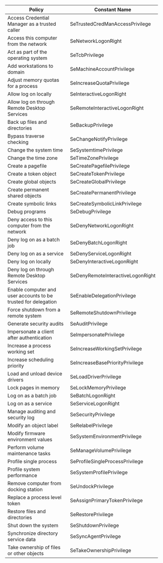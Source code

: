 | Policy                                                         | Constant Name                     |
|----------------------------------------------------------------|-----------------------------------|
| Access Credential Manager as a trusted caller                  | SeTrustedCredManAccessPrivilege   |
| Access this computer from the network                          | SeNetworkLogonRight               |
| Act as part of the operating system                            | SeTcbPrivilege                    |
| Add workstations to domain                                     | SeMachineAccountPrivilege         |
| Adjust memory quotas for a process                             | SeIncreaseQuotaPrivilege          |
| Allow log on locally                                           | SeInteractiveLogonRight           |
| Allow log on through Remote Desktop Services                   | SeRemoteInteractiveLogonRight     |
| Back up files and directories                                  | SeBackupPrivilege                 |
| Bypass traverse checking                                       | SeChangeNotifyPrivilege           |
| Change the system time                                         | SeSystemtimePrivilege             |
| Change the time zone                                           | SeTimeZonePrivilege               |
| Create a pagefile                                              | SeCreatePagefilePrivilege         |
| Create a token object                                          | SeCreateTokenPrivilege            |
| Create global objects                                          | SeCreateGlobalPrivilege           |
| Create permanent shared objects                                | SeCreatePermanentPrivilege        |
| Create symbolic links                                          | SeCreateSymbolicLinkPrivilege     |
| Debug programs                                                 | SeDebugPrivilege                  |
| Deny access to this computer from the network                  | SeDenyNetworkLogonRight           |
| Deny log on as a batch job                                     | SeDenyBatchLogonRight             |
| Deny log on as a service                                       | SeDenyServiceLogonRight           |
| Deny log on locally                                            | SeDenyInteractiveLogonRight       |
| Deny log on through Remote Desktop Services                    | SeDenyRemoteInteractiveLogonRight |
| Enable computer and user accounts to be trusted for delegation | SeEnableDelegationPrivilege       |
| Force shutdown from a remote system                            | SeRemoteShutdownPrivilege         |
| Generate security audits                                       | SeAuditPrivilege                  |
| Impersonate a client after authentication                      | SeImpersonatePrivilege            |
| Increase a process working set                                 | SeIncreaseWorkingSetPrivilege     |
| Increase scheduling priority                                   | SeIncreaseBasePriorityPrivilege   |
| Load and unload device drivers                                 | SeLoadDriverPrivilege             |
| Lock pages in memory                                           | SeLockMemoryPrivilege             |
| Log on as a batch job                                          | SeBatchLogonRight                 |
| Log on as a service                                            | SeServiceLogonRight               |
| Manage auditing and security log                               | SeSecurityPrivilege               |
| Modify an object label                                         | SeRelabelPrivilege                |
| Modify firmware environment values                             | SeSystemEnvironmentPrivilege      |
| Perform volume maintenance tasks                               | SeManageVolumePrivilege           |
| Profile single process                                         | SeProfileSingleProcessPrivilege   |
| Profile system performance                                     | SeSystemProfilePrivilege          |
| Remove computer from docking station                           | SeUndockPrivilege                 |
| Replace a process level token                                  | SeAssignPrimaryTokenPrivilege     |
| Restore files and directories                                  | SeRestorePrivilege                |
| Shut down the system                                           | SeShutdownPrivilege               |
| Synchronize directory service data                             | SeSyncAgentPrivilege              |
| Take ownership of files or other objects                       | SeTakeOwnershipPrivilege          |
